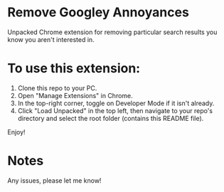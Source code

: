 # Remove Googley Annoyances
Unpacked Chrome extension for removing particular search results you know you aren't interested in.

# To use this extension:
1) Clone this repo to your PC.
2) Open "Manage Extensions" in Chrome.
3) In the top-right corner, toggle on Developer Mode if it isn't already.
4) Click "Load Unpacked" in the top left, then navigate to your repo's directory and select the root folder (contains this README file).

Enjoy!

# Notes
Any issues, please let me know!